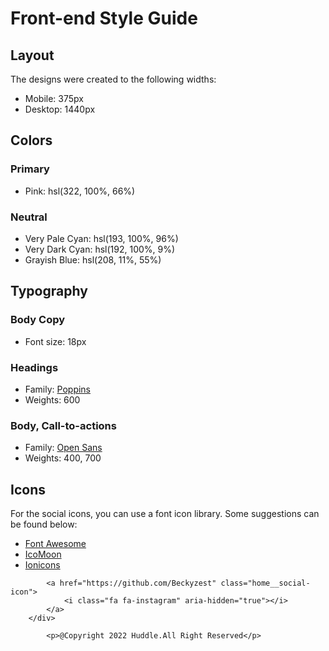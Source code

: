 # Front-end Style Guide

## Layout

The designs were created to the following widths:

- Mobile: 375px
- Desktop: 1440px

## Colors

### Primary

- Pink: hsl(322, 100%, 66%)

### Neutral

- Very Pale Cyan: hsl(193, 100%, 96%)
- Very Dark Cyan: hsl(192, 100%, 9%)
- Grayish Blue: hsl(208, 11%, 55%)

## Typography

### Body Copy

- Font size: 18px

### Headings

- Family: [Poppins](https://fonts.google.com/specimen/Poppins)
- Weights: 600

### Body, Call-to-actions

- Family: [Open Sans](https://fonts.google.com/specimen/Open+Sans)
- Weights: 400, 700

## Icons

For the social icons, you can use a font icon library. Some suggestions can be found below:

- [Font Awesome](https://fontawesome.com/)
- [IcoMoon](https://icomoon.io/)
- [Ionicons](https://ionicons.com/)

 <div>
            <a href="https://www.linkedin.com/in/ifeoluwa-oladeni/"  class="home__social-icon">
                <i class="fa fa-facebook" aria-hidden="true"></i>
            <a href="https://twitter.com/IfeoluwaOladeni?t=LLiahx2C-IL-nV-THcA_dg&s=09"  class="home__social-icon">
                <i class="fa fa-twitter" aria-hidden="true"></i>                    </a>

            <a href="https://github.com/Beckyzest" class="home__social-icon">
                <i class="fa fa-instagram" aria-hidden="true"></i>
            </a>
        </div>

            <p>@Copyright 2022 Huddle.All Right Reserved</p>

